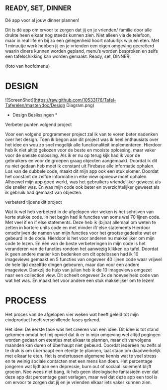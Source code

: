 ## READY, SET, DINNER
Dé app voor al jouw dinner plannen! 

Dit is dé app om ervoor te zorgen dat jij en je vrienden/ familie door alle drukte heen elkaar nog steeds kunnen zien. 
Niet alleen via de telefoon, maar in real life en bij zo een gelegenheid hoort natuurlijk wijn en eten. 
Met 1 minuutje werk hebben jij en je vrienden een eigen omgeving gecreëerd waarin diners kunnen worden gepland, 
menu’s worden besproken en zelfs een tafelschikking kan worden gemaakt. 
Ready, set, DINNER! 

(foto van hoofdmenu) 

# DESIGN


![ScreenShot](https://raw.github.com/10533176/Tafel-Taferelen/master/doc/Design Diagram.png)


* Design Beslissingen * 

Verbeter punten volgend project

Voor een volgend programmeer project zal ik van te voren beter nadenken over het design. 
Toen ik begon aan dit project was ik heel enthausiats over het idee en wou zo snel mogelijk alle functionaliteit implementeren. 
Hierdoor heb ik niet altijd gekozen voor de beste en mooiste oplossing, maar vaker voor de snelste oplossing. 
Als ik er nu op terug kijk had ik voor de gebruikers en voor de groepen graag objecten aangemaakt. 
Doordat ik dit nu niet gedaan heb moet ik constant uit Firebase alle informatie ophalen. Los van de dubbele code, 
maakt dit mijn app ook een stuk slomer. Doordat het constant de zelfde informatie in elke view opnieuw moet ophalen. 
Alhoewel mijn app goed werkt, was het gebruikers vriendelijker geweest als die sneller was. En was mijn code ook beter en 
overzichtelijker geweest als ik gebruik had gemaakt van objecten. 

verbeterd tijdens dit project 

Wat ik wel heb verbeterd in de afgelopen vier weken is het schrijven van korte stukke code. In het begin had ik functies van soms wel 70 
lijnen code. Met veel if en if else statements. Deze heb ik (bijna) allemaal om weten te zetten in kortere units code en met minder if/ else statements 
Hierdoor omschrijven de namen van mijn functies voor het grootse gedeelte wat er gebeurd in de code. Hierdoor is het voor anderen nu 
makkelijker om mijn code te lezen. 
En één van de beste verbeteringen in mijn code is het veranderen van de functies rondom het aanwezig klikken op tafel. Doordat ik geen 
andere manier kon bedenken om dit optelossen had ik 10 imageviews gemaakt en 5 functies van ongeveer 40 lijnen code waar vrijwel de hele 
tijd dezelfde dingen gebeuren, maar dan voor een andere imageview. Dankzij de hulp van julian heb ik de 10 imageviews omgezet naar een collection view. Dit scheelt ongeveer 3x de hoeveelheid code van wat het was. En maakt het voor andere een stuk makkelijker om te lezen! 

 
# PROCESS
Het proces van de afgelopen vier weken wat heeft geleid tot mijn eindproduct heeft verschillende fases gekend. 

Het idee: 
De eerste fase was het creëren van een idee. Dit idee is tot stand gekomen omdat het mij opviel dat ik er in mijn omgeving wel altijd pogingen worden gedaan om etentjes met elkaar te plannen, 
maar dit vervolgens maanden kan duren of überhaupt niet gebeurd. Doordat iedereen nu zelfs al te druk is om überhaupt een etentje te plannen, laat staan om daadwerkelijk met elkaar te eten. 
Het is ondertussen algemene kennis wat te veel stress en te weinig sociale contacten met een mens kan doen. Het percentage jongeren wat lijdt aan een depressie, burn out of sociaal isolement 
blijft groeien. Nee wees niet bang, ik heb geen ideologische fantasieën over dat deze app dat percentage gaat verlagen, maar wel dat deze app een tool is om ervoor te zorgen dat jij en je 
vrienden elkaar iets vaker kunnen zien. 


